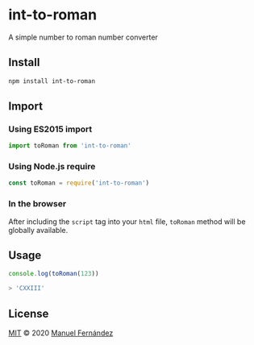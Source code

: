 # int-to-roman

A simple number to roman number converter

## Install

```bash
npm install int-to-roman
```

## Import

### Using ES2015 import

```javascript
import toRoman from 'int-to-roman'
```

### Using Node.js require

```javascript
const toRoman = require('int-to-roman')
```

### In the browser

After including the `script` tag into your `html` file, `toRoman` method will be globally available.

## Usage

```javascript
console.log(toRoman(123))
```

```bash
> 'CXXIII'
```

## License

[MIT](LICENSE) &copy; 2020 [Manuel Fernández](https://github.com/manferlo81)
